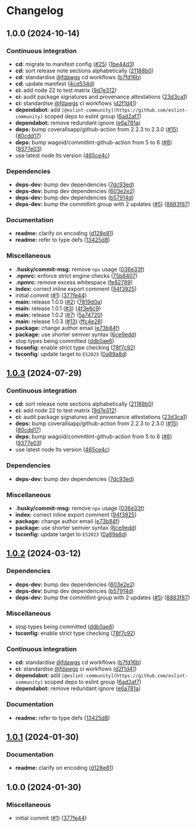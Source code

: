 # Changelog

## 1.0.0 (2024-10-14)


### Continuous integration

* **cd:** migrate to manifest config ([#25](https://github.com/Fdawgs/fix-latin1-to-utf8/issues/25)) ([1be44d3](https://github.com/Fdawgs/fix-latin1-to-utf8/commit/1be44d34ce00e03fb39e95726d6cd19039c18f94))
* **cd:** sort release note sections alphabetically ([21188b0](https://github.com/Fdawgs/fix-latin1-to-utf8/commit/21188b083712e4344fb81df1054de0b36344c029))
* **cd:** standardise [@fdawgs](https://github.com/fdawgs) cd workflows ([b7fd16b](https://github.com/Fdawgs/fix-latin1-to-utf8/commit/b7fd16b5a1984f31b86f6ca011fa0103ab789d8d))
* **cd:** update manifest ([4cd534d](https://github.com/Fdawgs/fix-latin1-to-utf8/commit/4cd534d9211d806644df127975e9ce2eb2e73649))
* **ci:** add node 22 to test matrix ([9d7e312](https://github.com/Fdawgs/fix-latin1-to-utf8/commit/9d7e312aab9a5fbc317a92ae5390b42c0c83b04b))
* **ci:** audit package signatures and provenance attestations ([23d3ca1](https://github.com/Fdawgs/fix-latin1-to-utf8/commit/23d3ca10c9672a4917aabd931f0d18ac5d6de916))
* **ci:** standardise [@fdawgs](https://github.com/fdawgs) ci workflows ([d2f1d41](https://github.com/Fdawgs/fix-latin1-to-utf8/commit/d2f1d413c5afbb7dbc67c1ba2a0472a69361b2f0))
* **dependabot:** add `[@eslint-community](https://github.com/eslint-community)` scoped deps to eslint group ([6ad2af7](https://github.com/Fdawgs/fix-latin1-to-utf8/commit/6ad2af732659dfa58bf23369cd1d3cfc5347a687))
* **dependabot:** remove redundant ignore ([e6a781a](https://github.com/Fdawgs/fix-latin1-to-utf8/commit/e6a781aaf0c0f17c61d8f942d46c47244f8fe80b))
* **deps:** bump coverallsapp/github-action from 2.2.3 to 2.3.0 ([#15](https://github.com/Fdawgs/fix-latin1-to-utf8/issues/15)) ([80cdd17](https://github.com/Fdawgs/fix-latin1-to-utf8/commit/80cdd172b9986080cb95ccf739c9272c13b20446))
* **deps:** bump wagoid/commitlint-github-action from 5 to 6 ([#8](https://github.com/Fdawgs/fix-latin1-to-utf8/issues/8)) ([9377e03](https://github.com/Fdawgs/fix-latin1-to-utf8/commit/9377e03443d58ea6c71e681e25d043dc09afecee))
* use latest node lts version ([465ce4c](https://github.com/Fdawgs/fix-latin1-to-utf8/commit/465ce4c98c118ce24190db7f353c5772ad004141))


### Dependencies

* **deps-dev:** bump dev dependencies ([7dc93ed](https://github.com/Fdawgs/fix-latin1-to-utf8/commit/7dc93ededce10b5f76266331355b9f3e0ec51624))
* **deps-dev:** bump dev dependencies ([603e2e2](https://github.com/Fdawgs/fix-latin1-to-utf8/commit/603e2e2e531d1eeb2c72a82cecebbad21e6b7347))
* **deps-dev:** bump dev dependencies ([b57914d](https://github.com/Fdawgs/fix-latin1-to-utf8/commit/b57914dbe17fe1f13be4a117af65de0b3fb4db02))
* **deps-dev:** bump the commitlint group with 2 updates ([#5](https://github.com/Fdawgs/fix-latin1-to-utf8/issues/5)) ([8883f87](https://github.com/Fdawgs/fix-latin1-to-utf8/commit/8883f87b7bedb3f11c5d335cf61f3bffec044189))


### Documentation

* **readme:** clarify on encoding ([d128e81](https://github.com/Fdawgs/fix-latin1-to-utf8/commit/d128e81379e62dd1ca2462039f945437f81f8a2c))
* **readme:** refer to type defs ([13425d8](https://github.com/Fdawgs/fix-latin1-to-utf8/commit/13425d831cdb891d08543d68f91651c17bc2a984))


### Miscellaneous

* **.husky/commit-msg:** remove `npx` usage ([036e33f](https://github.com/Fdawgs/fix-latin1-to-utf8/commit/036e33f591700db25132a81b846ccc3ba451422f))
* **.npmrc:** enforce strict engine checks ([75b8407](https://github.com/Fdawgs/fix-latin1-to-utf8/commit/75b84073abca95fd64c3ca92ea27e7f4ed12595a))
* **.npmrc:** remove excess whitespace ([fe82789](https://github.com/Fdawgs/fix-latin1-to-utf8/commit/fe82789ffd9a93234e60a3db2febcc59244fc73c))
* **index:** correct inline export comment ([94f3925](https://github.com/Fdawgs/fix-latin1-to-utf8/commit/94f392501dc920fa599eaac8fe096dce1a03ada7))
* initial commit ([#1](https://github.com/Fdawgs/fix-latin1-to-utf8/issues/1)) ([377fe44](https://github.com/Fdawgs/fix-latin1-to-utf8/commit/377fe445260bb84eaf5e0fc86061d88495820116))
* **main:** release 1.0.0 ([#2](https://github.com/Fdawgs/fix-latin1-to-utf8/issues/2)) ([7819d0a](https://github.com/Fdawgs/fix-latin1-to-utf8/commit/7819d0acfb3e241e3d5af397e071f62beabd9d4f))
* **main:** release 1.0.1 ([#3](https://github.com/Fdawgs/fix-latin1-to-utf8/issues/3)) ([4f3e6c9](https://github.com/Fdawgs/fix-latin1-to-utf8/commit/4f3e6c9743998a4db5cea406d95bb54b1c8500b8))
* **main:** release 1.0.2 ([#7](https://github.com/Fdawgs/fix-latin1-to-utf8/issues/7)) ([5a74720](https://github.com/Fdawgs/fix-latin1-to-utf8/commit/5a747205ab528cc6f4a7bee7840ec8696f88d57e))
* **main:** release 1.0.3 ([#13](https://github.com/Fdawgs/fix-latin1-to-utf8/issues/13)) ([ffc4e28](https://github.com/Fdawgs/fix-latin1-to-utf8/commit/ffc4e28af7b0c41ec9126bc071e58e3f6e1c3c01))
* **package:** change author email ([e73b84f](https://github.com/Fdawgs/fix-latin1-to-utf8/commit/e73b84f43dc029c901aca70b2a7ef64d32e6d38b))
* **package:** use shorter semver syntax ([6ce9edd](https://github.com/Fdawgs/fix-latin1-to-utf8/commit/6ce9edd41743abab2c7d105fdc758d3812889f63))
* stop types being committed ([ddb0ae6](https://github.com/Fdawgs/fix-latin1-to-utf8/commit/ddb0ae60ca78e8d009491d8cce80a467c9a71481))
* **tsconfig:** enable strict type checking ([78f7c92](https://github.com/Fdawgs/fix-latin1-to-utf8/commit/78f7c92cd92917a0b4b9084f015ecfee006672d4))
* **tsconfig:** update target to `ES2023` ([0a89a8d](https://github.com/Fdawgs/fix-latin1-to-utf8/commit/0a89a8de1940b8fe61ee75cac130414b7c89c481))

## [1.0.3](https://github.com/Fdawgs/fix-latin1-to-utf8/compare/v1.0.2...v1.0.3) (2024-07-29)


### Continuous integration

* **cd:** sort release note sections alphabetically ([21188b0](https://github.com/Fdawgs/fix-latin1-to-utf8/commit/21188b083712e4344fb81df1054de0b36344c029))
* **ci:** add node 22 to test matrix ([9d7e312](https://github.com/Fdawgs/fix-latin1-to-utf8/commit/9d7e312aab9a5fbc317a92ae5390b42c0c83b04b))
* **ci:** audit package signatures and provenance attestations ([23d3ca1](https://github.com/Fdawgs/fix-latin1-to-utf8/commit/23d3ca10c9672a4917aabd931f0d18ac5d6de916))
* **deps:** bump coverallsapp/github-action from 2.2.3 to 2.3.0 ([#15](https://github.com/Fdawgs/fix-latin1-to-utf8/issues/15)) ([80cdd17](https://github.com/Fdawgs/fix-latin1-to-utf8/commit/80cdd172b9986080cb95ccf739c9272c13b20446))
* **deps:** bump wagoid/commitlint-github-action from 5 to 6 ([#8](https://github.com/Fdawgs/fix-latin1-to-utf8/issues/8)) ([9377e03](https://github.com/Fdawgs/fix-latin1-to-utf8/commit/9377e03443d58ea6c71e681e25d043dc09afecee))
* use latest node lts version ([465ce4c](https://github.com/Fdawgs/fix-latin1-to-utf8/commit/465ce4c98c118ce24190db7f353c5772ad004141))


### Dependencies

* **deps-dev:** bump dev dependencies ([7dc93ed](https://github.com/Fdawgs/fix-latin1-to-utf8/commit/7dc93ededce10b5f76266331355b9f3e0ec51624))


### Miscellaneous

* **.husky/commit-msg:** remove `npx` usage ([036e33f](https://github.com/Fdawgs/fix-latin1-to-utf8/commit/036e33f591700db25132a81b846ccc3ba451422f))
* **index:** correct inline export comment ([94f3925](https://github.com/Fdawgs/fix-latin1-to-utf8/commit/94f392501dc920fa599eaac8fe096dce1a03ada7))
* **package:** change author email ([e73b84f](https://github.com/Fdawgs/fix-latin1-to-utf8/commit/e73b84f43dc029c901aca70b2a7ef64d32e6d38b))
* **package:** use shorter semver syntax ([6ce9edd](https://github.com/Fdawgs/fix-latin1-to-utf8/commit/6ce9edd41743abab2c7d105fdc758d3812889f63))
* **tsconfig:** update target to `ES2023` ([0a89a8d](https://github.com/Fdawgs/fix-latin1-to-utf8/commit/0a89a8de1940b8fe61ee75cac130414b7c89c481))

## [1.0.2](https://github.com/Fdawgs/fix-latin1-to-utf8/compare/v1.0.1...v1.0.2) (2024-03-12)


### Dependencies

* **deps-dev:** bump dev dependencies ([603e2e2](https://github.com/Fdawgs/fix-latin1-to-utf8/commit/603e2e2e531d1eeb2c72a82cecebbad21e6b7347))
* **deps-dev:** bump dev dependencies ([b57914d](https://github.com/Fdawgs/fix-latin1-to-utf8/commit/b57914dbe17fe1f13be4a117af65de0b3fb4db02))
* **deps-dev:** bump the commitlint group with 2 updates ([#5](https://github.com/Fdawgs/fix-latin1-to-utf8/issues/5)) ([8883f87](https://github.com/Fdawgs/fix-latin1-to-utf8/commit/8883f87b7bedb3f11c5d335cf61f3bffec044189))


### Miscellaneous

* stop types being committed ([ddb0ae6](https://github.com/Fdawgs/fix-latin1-to-utf8/commit/ddb0ae60ca78e8d009491d8cce80a467c9a71481))
* **tsconfig:** enable strict type checking ([78f7c92](https://github.com/Fdawgs/fix-latin1-to-utf8/commit/78f7c92cd92917a0b4b9084f015ecfee006672d4))


### Continuous integration

* **cd:** standardise [@fdawgs](https://github.com/fdawgs) cd workflows ([b7fd16b](https://github.com/Fdawgs/fix-latin1-to-utf8/commit/b7fd16b5a1984f31b86f6ca011fa0103ab789d8d))
* **ci:** standardise [@fdawgs](https://github.com/fdawgs) ci workflows ([d2f1d41](https://github.com/Fdawgs/fix-latin1-to-utf8/commit/d2f1d413c5afbb7dbc67c1ba2a0472a69361b2f0))
* **dependabot:** add `[@eslint-community](https://github.com/eslint-community)` scoped deps to eslint group ([6ad2af7](https://github.com/Fdawgs/fix-latin1-to-utf8/commit/6ad2af732659dfa58bf23369cd1d3cfc5347a687))
* **dependabot:** remove redundant ignore ([e6a781a](https://github.com/Fdawgs/fix-latin1-to-utf8/commit/e6a781aaf0c0f17c61d8f942d46c47244f8fe80b))


### Documentation

* **readme:** refer to type defs ([13425d8](https://github.com/Fdawgs/fix-latin1-to-utf8/commit/13425d831cdb891d08543d68f91651c17bc2a984))

## [1.0.1](https://github.com/Fdawgs/fix-latin1-to-utf8/compare/v1.0.0...v1.0.1) (2024-01-30)


### Documentation

* **readme:** clarify on encoding ([d128e81](https://github.com/Fdawgs/fix-latin1-to-utf8/commit/d128e81379e62dd1ca2462039f945437f81f8a2c))

## 1.0.0 (2024-01-30)


### Miscellaneous

* initial commit ([#1](https://github.com/Fdawgs/fix-latin1-to-utf8/issues/1)) ([377fe44](https://github.com/Fdawgs/fix-latin1-to-utf8/commit/377fe445260bb84eaf5e0fc86061d88495820116))
